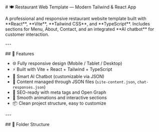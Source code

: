 ﻿\# 🍽️ Restaurant Web Template — Modern Tailwind & React App

A professional and responsive restaurant website template built with \*\*React\*\*, \*\*Vite\*\*, \*\*Tailwind CSS\*\*, and \*\*TypeScript\*\*. Includes sections for Menu, About, Contact, and an integrated \*\*AI chatbot\*\* for customer interaction.

\---

\## 🚀 Features

- 🌐 Fully responsive design (Mobile / Tablet / Desktop)
- ⚡ Built with Vite + React + Tailwind + TypeScript
- 🧠 Smart AI Chatbot (customizable via JSON)
- 📁 Content managed through JSON files (`site-content.json`, `chat-responses.json`)
- 🎯 SEO-ready with meta tags and Open Graph
- 🎨 Smooth animations and interactive sections
- 📦 Clean project structure, easy to customize

\---

\## 📁 Folder Structure

